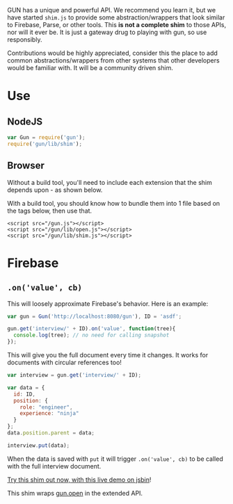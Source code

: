 GUN has a unique and powerful API. We recommend you learn it, but we have started `shim.js` to provide some abstraction/wrappers that look similar to Firebase, Parse, or other tools. This **is not a complete shim** to those APIs, nor will it ever be. It is just a gateway drug to playing with gun, so use responsibly.

Contributions would be highly appreciated, consider this the place to add common abstractions/wrappers from other systems that other developers would be familiar with. It will be a community driven shim.

# Use

## NodeJS
```javascript
var Gun = require('gun');
require('gun/lib/shim');
```

## Browser
Without a build tool, you'll need to include each extension that the shim depends upon - as shown below.

With a build tool, you should know how to bundle them into 1 file based on the tags below, then use that.
```
<script src="/gun.js"></script>
<script src="/gun/lib/open.js"></script>
<script src="/gun/lib/shim.js"></script>
```

# Firebase

## `.on('value', cb)`

This will loosely approximate Firebase's behavior. Here is an example:

```javascript
var gun = Gun('http://localhost:8080/gun'), ID = 'asdf';

gun.get('interview/' + ID).on('value', function(tree){
  console.log(tree); // no need for calling snapshot
});
```

This will give you the full document every time it changes. It works for documents with circular references too!

```javascript
var interview = gun.get('interview/' + ID);

var data = {
  id: ID,
  position: {
    role: "engineer",
    experience: "ninja"
  }
};
data.position.parent = data;

interview.put(data);
```

When the data is saved with `put` it will trigger `.on('value', cb)` to be called with the full interview document.

[Try this shim out now, with this live demo on jsbin](http://jsbin.com/xodoxolawa/edit?html,js,console)!

This shim wraps [gun.open](https://github.com/amark/gun/wiki/API#open) in the extended API.